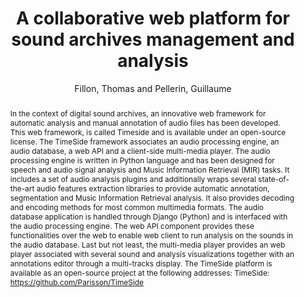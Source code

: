 --- 
title: "A collaborative web platform for sound archives management and analysis" 
abstract: "In the context of digital sound archives, an innovative web framework for automatic analysis and manual annotation of audio files has been developed. This web framework, is called Timeside and is available under an open-source license. The TimeSide framework associates an audio processing engine, an audio database, a web API and a client-side multi-media player. The audio processing engine is written in Python language and has been designed for speech and audio signal analysis and Music Information Retrieval (MIR) tasks. It includes a set of audio analysis plugins and additionally wraps several state-of-the-art audio features extraction libraries to provide automatic annotation, segmentation and Music Information Retrieval analysis. It also provides decoding and encoding methods for most common multimedia formats. The audio database application is handled through Django (Python) and is interfaced with the audio processing engine. The web API component provides these functionalities over the web to enable web client to run analysis on the sounds in the audio database. Last but not least, the multi-media player provides an web player associated with several sound and analysis visualizations together with an annotations editor through a multi-tracks display. The TimeSide platform is available as an open-source project at the following addresses: TimeSide: https://github.com/Parisson/TimeSide" 
address: "London" 
author: "Fillon, Thomas and Pellerin, Guillaume"
webAuthor: "Thomas Fillon, Guillaume Pellerin" 
booktitle: "Proceedings of the International Web Audio Conference" 
editor: "Thalmann, Florian and Ewert, Sebastian" 
month: "Proceedings of the International Web Audio Conference"
pages: "" 
publisher: "Queen Mary University of London" 
series: "WAC '17"
track: "Demo"  
year: "2017" 
id: "2017_EA_43" 
tags: year2017
media: none 
pdflink: /_data/papers/pdf/2017/2017_43.pdf
ISSN: 2663-5844
---